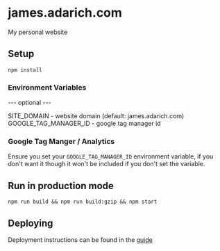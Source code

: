 # james.adarich.com
My personal website

## Setup

`npm install`

### Environment Variables

--- optional ---

SITE_DOMAIN - website domain (default: james.adarich.com)
GOOGLE_TAG_MANAGER_ID - google tag manager id

### Google Tag Manger / Analytics

Ensure you set your `GOOGLE_TAG_MANAGER_ID` environment variable, if you don't want it though it won't be included if you don't set the variable.

## Run in production mode

`npm run build && npm run build:gzip && npm start`

## Deploying

Deployment instructions can be found in the [guide](DEPLOYMENT.md)
